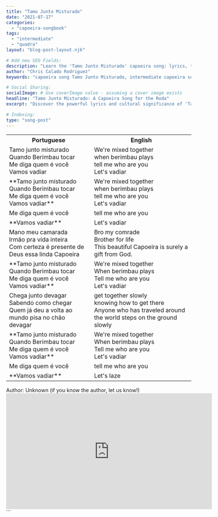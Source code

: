 ```yaml
---
title: "Tamo Junto Misturado"
date: "2021-07-17"
categories:
  - "capoeira-songbook"
tags:
  - "intermediate"
  - "quadra"
layout: "blog-post-layout.njk"

# Add new SEO Fields:
description: "Learn the 'Tamo Junto Misturado' capoeira song: lyrics, translation, and cultural context for intermediate players."
author: "Chris Calado Rodriguez"
keywords: "capoeira song Tamo Junto Misturado, intermediate capoeira songbook, capoeira quadra lyrics, capoeira music translation, meaning of Tamo Junto Misturado, capoeira song for roda, improve capoeira singing, learn capoeira song"

# Social Sharing:
socialImage: # Use coverImage value - assuming a cover image exists
headline: "Tamo Junto Misturado: A Capoeira Song for the Roda"
excerpt: "Discover the powerful lyrics and cultural significance of 'Tamo Junto Misturado,' a popular capoeira song used in the roda."

# Indexing:
type: "song-post"
---
```


<table class="capoeira-table">
    <tr class="header-row">
        <th>Portuguese</th>
        <th>English</th>
    </tr>
    <tr>
        <td>Tamo junto misturado<br>Quando Berimbau tocar<br>Me diga quem é você<br>Vamos vadiar</td>
        <td>We're mixed together<br>when berimbau plays<br>tell me who are you<br>Let's vadiar</td>
    </tr>
    <tr>
        <td>**Tamo junto misturado<br>Quando Berimbau tocar<br>Me diga quem é você<br>Vamos vadiar**</td>
        <td>We're mixed together<br>when berimbau plays<br>tell me who are you<br>Let's vadiar</td>
    </tr>
    <tr>
        <td>Me diga quem é você</td>
        <td>tell me who are you</td>
    </tr>
    <tr>
        <td>**Vamos vadiar**</td>
        <td>Let's vadiar</td>
    </tr>
    <tr>
        <td>Mano meu camarada<br>Irmão pra vida inteira<br>Com certeza é presente de Deus essa linda Capoeira</td>
        <td>Bro my comrade<br>Brother for life<br>This beautiful Capoeira is surely a gift from God.</td>
    </tr>
    <tr>
        <td>**Tamo junto misturado<br>Quando Berimbau tocar<br>Me diga quem é você<br>Vamos vadiar**</td>
        <td>We're mixed together<br>When berimbau plays<br>Tell me who are you<br>Let's vadiar</td>
    </tr>
    <tr>
        <td>Chega junto devagar<br>Sabendo como chegar<br>Quem já deu a volta ao mundo pisa no chão devagar</td>
        <td>get together slowly<br>knowing how to get there<br>Anyone who has traveled around the world steps on the ground slowly</td>
    </tr>
    <tr>
        <td>**Tamo junto misturado<br>Quando Berimbau tocar<br>Me diga quem é você<br>Vamos vadiar**</td>
        <td>We're mixed together<br>When berimbau plays<br>Tell me who are you<br>Let's vadiar</td>
    </tr>
    <tr>
        <td>Me diga quem é você</td>
        <td>tell me who are you</td>
    </tr>
    <tr>
        <td>**Vamos vadiar**</td>
        <td>Let's laze</td>
    </tr>
</table>

<figcaption>
Author: Unknown (if you know the author, let us know!)
</figcaption>

<iframe width="560" height="315" src="https://www.youtube.com/embed/eMMNGV1bAtA" title="YouTube video player" frameborder="0" allow="accelerometer; autoplay; clipboard-write; encrypted-media; gyroscope; picture-in-picture" allowfullscreen></iframe>
```